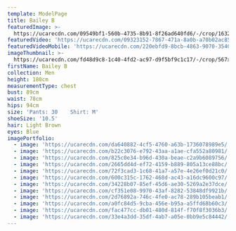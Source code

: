 ```yaml
---
template: ModelPage
title: Bailey B
featuredImage: >-
  https://ucarecdn.com/09549bf1-560b-4735-8b91-8f26ad640fd6/-/crop/1632x863/0,773/-/preview/
featuredVideo: 'https://ucarecdn.com/09323152-7867-471a-8a0b-a70b02ac855f/'
featuredVideoMobile: 'https://ucarecdn.com/220ebfd9-8bcb-4863-9070-35406cc92751/'
imageThumbnail: >-
  https://ucarecdn.com/fd48d9c8-1c40-4fd2-ac97-d9f5bf9c1c17/-/crop/567x621/151,375/-/preview/
firstName: Bailey B
collection: Men
height: 180cm
measurementType: chest
bust: 89cm
waist: 78cm
hips: 94cm
size: 'Pants: 30    Shirt: M'
shoeSize: '10.5'
hair: Light Brown
eyes: Blue
imagePortfolio:
  - image: 'https://ucarecdn.com/da640882-4cf5-4760-a63b-1736078989e5/'
  - image: 'https://ucarecdn.com/b22c3076-e792-43aa-a1ae-cfa552a80981/'
  - image: 'https://ucarecdn.com/825c0e34-b96d-430a-beae-c2a9b6089756/'
  - image: 'https://ucarecdn.com/2665dd4d-ef72-4159-b889-805a13ce88bc/'
  - image: 'https://ucarecdn.com/72f3cad3-1c68-41a7-a57e-4e26ef0d21c0/'
  - image: 'https://ucarecdn.com/600c315c-1762-468d-ac43-a16dc9600c97/'
  - image: 'https://ucarecdn.com/34228b07-85ef-45d6-ae30-5269a2e37dce/'
  - image: 'https://ucarecdn.com/cf351e08-9970-43af-8282-53848df9921b/'
  - image: 'https://ucarecdn.com/2d76892a-746c-4fe0-ac78-289b105beab1/'
  - image: 'https://ucarecdn.com/a0fc84d5-9cba-456e-b95a-a5ffd68b60c3/'
  - image: 'https://ucarecdn.com/fac477cc-db01-480d-814f-f70f8f3036b3/'
  - image: 'https://ucarecdn.com/33e4a3dd-35df-4ab7-a05e-0bb9e5c84442/'
---
```


